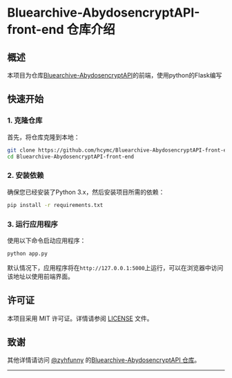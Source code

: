 
# Bluearchive-AbydosencryptAPI-front-end 仓库介绍

## 概述
 
本项目为仓库[Bluearchive-AbydosencryptAPI](https://github.com/zyhfunny/Bluearchive-AbydosencryptAPI)的前端，使用python的Flask编写

## 快速开始

### 1. 克隆仓库

首先，将仓库克隆到本地：

```bash
git clone https://github.com/hcymc/Bluearchive-AbydosencryptAPI-front-end.git
cd Bluearchive-AbydosencryptAPI-front-end
```

### 2. 安装依赖

确保您已经安装了Python 3.x，然后安装项目所需的依赖：

```bash
pip install -r requirements.txt
```

### 3. 运行应用程序

使用以下命令启动应用程序：

```bash
python app.py
```

默认情况下，应用程序将在`http://127.0.0.1:5000`上运行，可以在浏览器中访问该地址以使用前端界面。

## 许可证

本项目采用 MIT 许可证。详情请参阅 [LICENSE](LICENSE) 文件。

## 致谢

其他详情请访问 [@zyhfunny](https://github.com/zyhfunny) 的[Bluearchive-AbydosencryptAPI 仓库](https://github.com/zyhfunny/Bluearchive-AbydosencryptAPI)。

---
